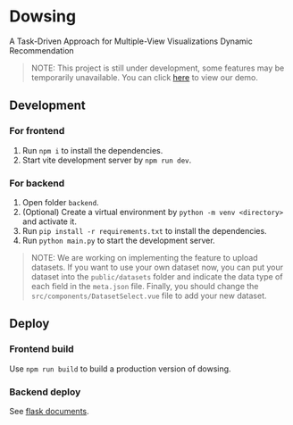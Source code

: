 # Dowsing
A Task-Driven Approach for Multiple-View Visualizations Dynamic Recommendation

> NOTE: This project is still under development, some features may be temporarily unavailable. You can click [here](http://dowsing-machine.com) to view our demo.

## Development
### For frontend
1. Run `npm i` to install the dependencies.
2. Start vite development server by `npm run dev`.

### For backend
1. Open folder `backend`.
2. (Optional) Create a virtual environment by `python -m venv <directory>` and activate it.
3. Run `pip install -r requirements.txt` to install the dependencies.
4. Run `python main.py` to start the development server.

> NOTE: We are working on implementing the feature to upload datasets. If you want to use your own dataset now, you can put your dataset into the `public/datasets` folder and indicate the data type of each field in the `meta.json` file. Finally, you should change the `src/components/DatasetSelect.vue` file to add your new dataset.

## Deploy
### Frontend build
Use `npm run build` to build a production version of dowsing.

### Backend deploy
See [flask documents](https://flask.palletsprojects.com/en/2.1.x/tutorial/deploy/).
